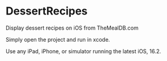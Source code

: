 # DessertRecipes
Display dessert recipes on iOS from TheMealDB.com

Simply open the project and run in xcode. 

Use any iPad, iPhone, or simulator running the latest iOS, 16.2. 
